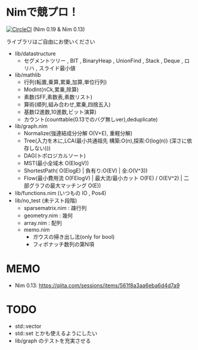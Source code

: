 
# Nimで競プロ！

[![CircleCI](https://circleci.com/gh/Muratam/yukicoder-nim/tree/master.svg?style=svg)](https://circleci.com/gh/Muratam/yukicoder-nim/tree/master) (Nim 0.19 & Nim 0.13)

ライブラリはご自由にお使いください

- lib/datastructure
  - セグメントツリー , BIT , BinaryHeap , UnionFind , Stack , Deque , ロリハ , スライド最小値
- lib/mathlib
  - 行列(転置,乗算,累乗,加算,単位行列)
  - ModInt(nCk,累乗,除算)
  - 素数(SFF,素数表,素数リスト)
  - 算術(順列,組み合わせ,累乗,四捨五入)
  - 基数(2進数,10進数,ビット演算)
  - カウント(counttable(0.13でのバグ無しver),deduplicate)
- lib/graph.nim
  - Normalize(強連結成分分解 O(V+E), 重軽分解)
  - Tree(入力を木に,LCA(最小共通祖先 構築:O(n),探索:O(log(n)) (深さに依存しない)))
  - DAG(トポロジカルソート)
  - MST(最小全域木 O(ElogV))
  - ShortestPath( O(ElogE) | 負有り:O(EV) | 全:O(V^3))
  - Flow(最小費用流 O(FElogV) | 最大流/最小カット O(FE) / O(EV^2) | 二部グラフの最大マッチング O(E))
- lib/functions.nim (いつもの IO , Pos4)
- lib/no_test (未テスト段階)
  - sparsematrix.nim : 疎行列
  - geometry.nim : 幾何
  - array.nim : 配列
  - memo.nim
    - ガウスの掃き出し法(only for bool)
    - フィボナッチ数列の第N項

# MEMO
- Nim 0.13: https://qiita.com/sessions/items/561f8a3aa6eba6d4d7a9

# TODO
- std::vector
- std::set
とかも使えるようにしたい
- lib/graph のテストを充実させる
